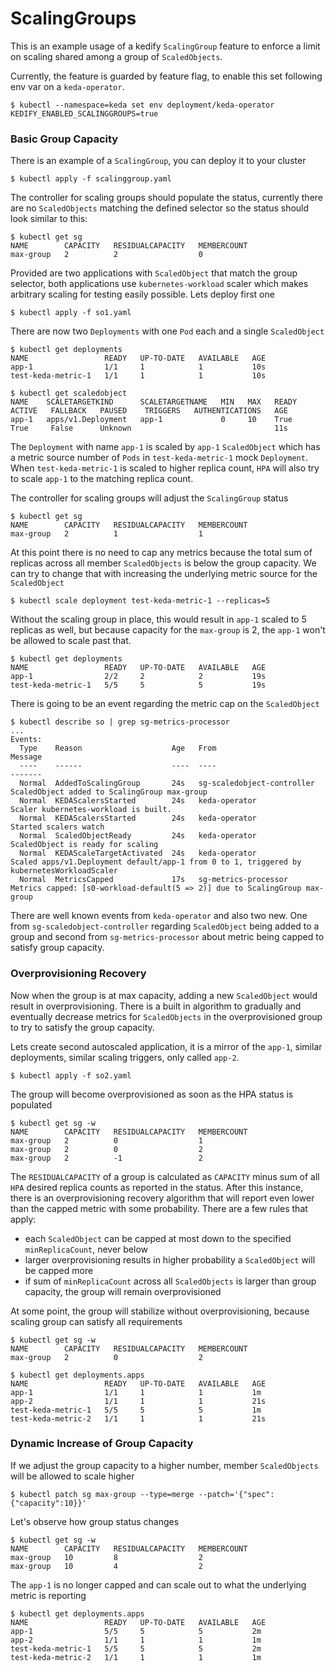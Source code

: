 # ScalingGroups

This is an example usage of a kedify `ScalingGroup` feature to enforce a limit on scaling shared among a group of `ScaledObjects`.

Currently, the feature is guarded by feature flag, to enable this set following env var on a `keda-operator`.
```
$ kubectl --namespace=keda set env deployment/keda-operator KEDIFY_ENABLED_SCALINGGROUPS=true
```

### Basic Group Capacity

There is an example of a `ScalingGroup`, you can deploy it to your cluster
```
$ kubectl apply -f scalinggroup.yaml
```

The controller for scaling groups should populate the status, currently there are no `ScaledObjects` matching the defined selector
so the status should look similar to this:
```
$ kubectl get sg
NAME        CAPACITY   RESIDUALCAPACITY   MEMBERCOUNT
max-group   2          2                  0
```

Provided are two applications with `ScaledObject` that match the group selector, both applications use `kubernetes-workload` scaler
which makes arbitrary scaling for testing easily possible. Lets deploy first one
```
$ kubectl apply -f so1.yaml
```
There are now two `Deployments` with one `Pod` each and a single `ScaledObject`
```
$ kubectl get deployments
NAME                 READY   UP-TO-DATE   AVAILABLE   AGE
app-1                1/1     1            1           10s
test-keda-metric-1   1/1     1            1           10s

$ kubectl get scaledobject
NAME    SCALETARGETKIND      SCALETARGETNAME   MIN   MAX   READY   ACTIVE   FALLBACK   PAUSED    TRIGGERS   AUTHENTICATIONS   AGE
app-1   apps/v1.Deployment   app-1             0     10    True    True     False      Unknown                                11s
```
The `Deployment` with name `app-1` is scaled by `app-1` `ScaledObject` which has a metric source number of `Pods` in `test-keda-metric-1`
mock `Deployment`. When `test-keda-metric-1` is scaled to higher replica count, `HPA` will also try to scale `app-1` to the matching replica
count.

The controller for scaling groups will adjust the `ScalingGroup` status
```
$ kubectl get sg
NAME        CAPACITY   RESIDUALCAPACITY   MEMBERCOUNT
max-group   2          1                  1
```

At this point there is no need to cap any metrics because the total sum of replicas across all member `ScaledObjects` is below
the group capacity. We can try to change that with increasing the underlying metric source for the `ScaledObject`
```
$ kubectl scale deployment test-keda-metric-1 --replicas=5
```

Without the scaling group in place, this would result in `app-1` scaled to 5 replicas as well, but because capacity for the `max-group`
is 2, the `app-1` won't be allowed to scale past that.

```
$ kubectl get deployments
NAME                 READY   UP-TO-DATE   AVAILABLE   AGE
app-1                2/2     2            2           19s
test-keda-metric-1   5/5     5            5           19s
```

There is going to be an event regarding the metric cap on the `ScaledObject`
```
$ kubectl describe so | grep sg-metrics-processor
...
Events:
  Type    Reason                    Age   From                        Message
  ----    ------                    ----  ----                        -------
  Normal  AddedToScalingGroup       24s   sg-scaledobject-controller  ScaledObject added to ScalingGroup max-group
  Normal  KEDAScalersStarted        24s   keda-operator               Scaler kubernetes-workload is built.
  Normal  KEDAScalersStarted        24s   keda-operator               Started scalers watch
  Normal  ScaledObjectReady         24s   keda-operator               ScaledObject is ready for scaling
  Normal  KEDAScaleTargetActivated  24s   keda-operator               Scaled apps/v1.Deployment default/app-1 from 0 to 1, triggered by kubernetesWorkloadScaler
  Normal  MetricsCapped             17s   sg-metrics-processor        Metrics capped: [s0-workload-default(5 => 2)] due to ScalingGroup max-group
```
There are well known events from `keda-operator` and also two new. One from `sg-scaledobject-controller` regarding `ScaledObject` being
added to a group and second from `sg-metrics-processor` about metric being capped to satisfy group capacity.

### Overprovisioning Recovery

Now when the group is at max capacity, adding a new `ScaledObject` would result in overprovisioning. There is a built in algorithm to
gradually and eventually decrease metrics for `ScaledObjects` in the overprovisioned group to try to satisfy the group capacity.

Lets create second autoscaled application, it is a mirror of the `app-1`, similar deployments, similar scaling triggers, only called `app-2`.
```
$ kubectl apply -f so2.yaml
```
The group will become overprovisioned as soon as the HPA status is populated
```
$ kubectl get sg -w
NAME        CAPACITY   RESIDUALCAPACITY   MEMBERCOUNT
max-group   2          0                  1
max-group   2          0                  2
max-group   2          -1                 2
```
The `RESIDUALCAPACITY` of a group is calculated as `CAPACITY` minus sum of all `HPA` desired replica counts as reported in the status.
After this instance, there is an overprovisioning recovery algorithm that will report even lower than the capped metric with some probability.
There are a few rules that apply:
* each `ScaledObject` can be capped at most down to the specified `minReplicaCount`, never below
* larger overprovisioning results in higher probability a `ScaledObject` will be capped more
* if sum of `minReplicaCount` across all `ScaledObjects` is larger than group capacity, the group will remain overprovisioned

At some point, the group will stabilize without overprovisioning, because scaling group can satisfy all requirements
```
$ kubectl get sg -w
NAME        CAPACITY   RESIDUALCAPACITY   MEMBERCOUNT
max-group   2          0                  2

$ kubectl get deployments.apps
NAME                 READY   UP-TO-DATE   AVAILABLE   AGE
app-1                1/1     1            1           1m
app-2                1/1     1            1           21s
test-keda-metric-1   5/5     5            5           1m
test-keda-metric-2   1/1     1            1           21s
```

### Dynamic Increase of Group Capacity
If we adjust the group capacity to a higher number, member `ScaledObjects` will be allowed to scale higher
```
$ kubectl patch sg max-group --type=merge --patch='{"spec":{"capacity":10}}'
```
Let's observe how group status changes
```
$ kubectl get sg -w
NAME        CAPACITY   RESIDUALCAPACITY   MEMBERCOUNT
max-group   10         8                  2
max-group   10         4                  2
```
The `app-1` is no longer capped and can scale out to what the underlying metric is reporting
```
$ kubectl get deployments.apps
NAME                 READY   UP-TO-DATE   AVAILABLE   AGE
app-1                5/5     5            5           2m
app-2                1/1     1            1           1m
test-keda-metric-1   5/5     5            5           2m
test-keda-metric-2   1/1     1            1           1m
```
